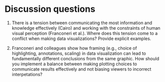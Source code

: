 # Discussion questions

1. There is a tension between communicating the most information and knowledge effectively (Cairo) and working with the constraints of human visual perception (Franconeri et al.). Where does this tension come to a conflict when making data visualizations? Provide explicit examples.

2. Franconeri and colleagues show how framing (e.g., choice of highlighting, annotations, scaling) in data visualization can lead to fundamentally different conclusions from the same graphic. How should you implement a balance between making plotting choices to communicate results effectively and not biasing viewers to incorrect interpetations?